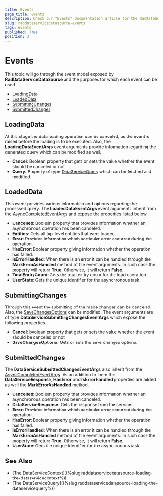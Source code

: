 ```yaml
---
title: Events
page_title: Events
description: Check our "Events" documentation article for the RadDataServiceDataSource WPF control.
slug: raddataservicedatasource-events
tags: events
published: True
position: 3
---
```


# Events

This topic will go through the event model exposed by __RadDataServiceDataSource__ and the purposes for which each event can be used.

* [LoadingData](#loadingdata)
* [LoadedData](#loadeddata)
* [SubmittingChanges](#submittingchanges)
* [SubmittedChanges](#submittedchanges)

## LoadingData

At this stage the data loading operation can be canceled, as the event is raised before the loading is to be executed. Also, the __LoadingDataEventArgs__ event arguments provide information regarding the generated query which can be modified as well.

* __Cancel__: Boolean property that gets or sets the value whether the event should be canceled or not.
* __Query__: Property of type [DataServiceQuery](https://msdn.microsoft.com/en-us/library/system.data.services.client.dataservicequery(v=vs.110).aspx) which can be fetched and modified.

## LoadedData

This event provides various information and options regarding the processed query. The __LoadedDataEventArgs__ event arguments inherit from the [AsyncCompletedEventArgs](https://msdn.microsoft.com/en-us/library/system.componentmodel.asynccompletedeventargs(v=vs.110).aspx) and expose the properties listed below.

* __Cancelled__: Boolean property that provides information whether an asynchronous operation has been canceled. 
* __Entities__: Gets all top-level entities that were loaded.
* __Error__: Provides information which particular error occurred during the operation.
* __HasError__: Boolean property giving information whether the operation has failed.
* __IsErrorHandled__: When there is an error it can be handled through the __MarkErrorAsHandled__ method of the event arguments. In such case the property will return __True__. Otherwise, it will return __False__.
* __TotalEntityCount__: Gets the total entity count for the load operation.
* __UserState__: Gets the unique identifier for the asynchronous task.

## SubmittingChanges

Through this event the submitting of the made changes can be canceled. Also, the [SaveChangesOptions](https://msdn.microsoft.com/en-us/library/system.data.services.client.savechangesoptions(v=vs.110).aspx) can be modified. The event arguments are of type __DataServiceSubmittingChangesEventArgs__ which expose the following properties.

* __Cancel__: boolean property that gets or sets the value whether the event should be canceled or not.
* __SaveChangesOptions__: Gets or sets the save changes options.

## SubmittedChanges

The __DataServiceSubmittedChangesEventArgs__ also inherit from the [AsyncCompletedEventArgs](https://msdn.microsoft.com/en-us/library/system.componentmodel.asynccompletedeventargs(v=vs.110).aspx). As an addition to them the __DataServiceResponse__, __HasError__ and __IsErrorHandled__ properties are added as well the __MarkErrorAsHandled__ method.

* __Cancelled__: Boolean property that provides information whether an asynchronous operation has been canceled. 
* __DataServiceResponse__: Gets the response from the service.
* __Error__: Provides information which particular error occurred during the operation.
* __HasError__: Boolean property giving information whether the operation has failed.
* __IsErrorHandled__: When there is an error it can be handled through the __MarkErrorAsHandled__ method of the event arguments. In such case the property will return __True__. Otherwise, it will return __False__.
* __UserState__: Gets the unique identifier for the asynchronous task.

## See Also

* [The DataServiceContext]({%slug raddataservicedatasource-loading-the-dataservicecontext%})
* [The DataServiceQuery]({%slug raddataservicedatasource-loading-the-dataservicequery%})
